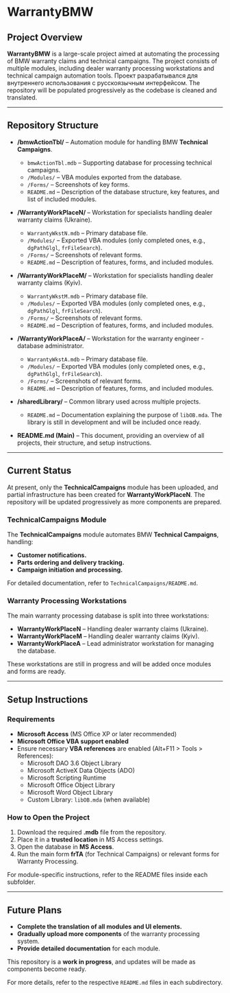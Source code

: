 
# WarrantyBMW

## Project Overview

**WarrantyBMW** is a large-scale project aimed at automating the processing of BMW warranty claims and technical campaigns. The project consists of multiple modules, including dealer warranty processing workstations and technical campaign automation tools. Проект разрабатывался для внутреннего использования с русскоязычным интерфейсом. The repository will be populated progressively as the codebase is cleaned and translated.

---

## Repository Structure

- **/bmwActionTbl/** – Automation module for handling BMW **Technical Campaigns**.

  - `bmwActionTbl.mdb` – Supporting database for processing technical campaigns.
  - `/Modules/` – VBA modules exported from the database.
  - `/Forms/` – Screenshots of key forms.
  - `README.md` – Description of the database structure, key features, and list of included modules.

- **/WarrantyWorkPlaceN/** – Workstation for specialists handling dealer warranty claims (Ukraine).

  - `WarrantyWkstN.mdb` – Primary database file.
  - `/Modules/` – Exported VBA modules (only completed ones, e.g., `dgPathGlgl`, `frFileSearch`).
  - `/Forms/` – Screenshots of relevant forms.
  - `README.md` – Description of features, forms, and included modules.

- **/WarrantyWorkPlaceM/** – Workstation for specialists handling dealer warranty claims (Kyiv).

  - `WarrantyWkstM.mdb` – Primary database file.
  - `/Modules/` – Exported VBA modules (only completed ones, e.g., `dgPathGlgl`, `frFileSearch`).
  - `/Forms/` – Screenshots of relevant forms.
  - `README.md` – Description of features, forms, and included modules.

- **/WarrantyWorkPlaceA/** – Workstation for the warranty engineer - database administrator.

  - `WarrantyWkstA.mdb` – Primary database file.
  - `/Modules/` – Exported VBA modules (only completed ones, e.g., `dgPathGlgl`, `frFileSearch`).
  - `/Forms/` – Screenshots of relevant forms.
  - `README.md` – Description of features, forms, and included modules.

- **/sharedLibrary/** – Common library used across multiple projects.

  - `README.md` – Documentation explaining the purpose of `libOB.mda`. The library is still in development and will be included once ready.

- **README.md (Main)** – This document, providing an overview of all projects, their structure, and setup instructions.

---

## Current Status

At present, only the **TechnicalCampaigns** module has been uploaded, and partial infrastructure has been created for **WarrantyWorkPlaceN**. The repository will be updated progressively as more components are prepared.

### **TechnicalCampaigns Module**

The **TechnicalCampaigns** module automates BMW **Technical Campaigns**, handling:

- **Customer notifications.**
- **Parts ordering and delivery tracking.**
- **Campaign initiation and processing.**

For detailed documentation, refer to `TechnicalCampaigns/README.md`.

### **Warranty Processing Workstations**

The main warranty processing database is split into three workstations:

- **WarrantyWorkPlaceN** – Handling dealer warranty claims (Ukraine).
- **WarrantyWorkPlaceM** – Handling dealer warranty claims (Kyiv).
- **WarrantyWorkPlaceA** – Lead administrator workstation for managing the database.

These workstations are still in progress and will be added once modules and forms are ready.

---

## Setup Instructions

### **Requirements**

- **Microsoft Access** (MS Office XP or later recommended)
- **Microsoft Office VBA support enabled**
- Ensure necessary **VBA references** are enabled (Alt+F11 > Tools > References):
  - Microsoft DAO 3.6 Object Library
  - Microsoft ActiveX Data Objects (ADO)
  - Microsoft Scripting Runtime
  - Microsoft Office Object Library
  - Microsoft Word Object Library
  - Custom Library: `libOB.mda` (when available)

### **How to Open the Project**

1. Download the required **.mdb** file from the repository.
2. Place it in a **trusted location** in MS Access settings.
3. Open the database in **MS Access**.
4. Run the main form **frTA** (for Technical Campaigns) or relevant forms for Warranty Processing.

For module-specific instructions, refer to the README files inside each subfolder.

---

## Future Plans

- **Complete the translation of all modules and UI elements.**
- **Gradually upload more components** of the warranty processing system.
- **Provide detailed documentation** for each module.

This repository is a **work in progress**, and updates will be made as components become ready.

For more details, refer to the respective `README.md` files in each subdirectory.

